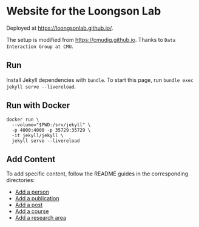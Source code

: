 # Website for the Loongson Lab

Deployed at https://loongsonlab.github.io/.

The setup is modified from https://cmudig.github.io. Thanks to `Data Interaction Group at CMU`.

## Run

Install Jekyll dependencies with `bundle`. To start this page, run `bundle exec jekyll serve --livereload`.

## Run with Docker

```
docker run \
  --volume="$PWD:/srv/jekyll" \
  -p 4000:4000 -p 35729:35729 \
  -it jekyll/jekyll \
  jekyll serve --livereload
```

## Add Content

To add specific content, follow the README guides in the corresponding directories:

* [Add a person](_people)
* [Add a publication](_publications)
* [Add a post](_posts)
* [Add a course](_courses)
* [Add a research area](_research)